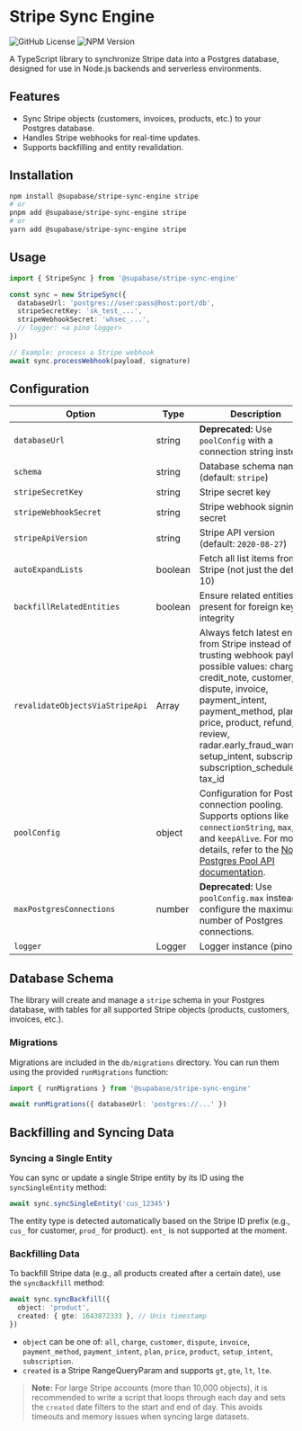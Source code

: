 # Stripe Sync Engine

![GitHub License](https://img.shields.io/github/license/supabase/stripe-sync-engine)
![NPM Version](https://img.shields.io/npm/v/%40supabase%2Fstripe-sync-engine)

A TypeScript library to synchronize Stripe data into a Postgres database, designed for use in Node.js backends and serverless environments.

## Features

- Sync Stripe objects (customers, invoices, products, etc.) to your Postgres database.
- Handles Stripe webhooks for real-time updates.
- Supports backfilling and entity revalidation.

## Installation

```sh
npm install @supabase/stripe-sync-engine stripe
# or
pnpm add @supabase/stripe-sync-engine stripe
# or
yarn add @supabase/stripe-sync-engine stripe
```

## Usage

```ts
import { StripeSync } from '@supabase/stripe-sync-engine'

const sync = new StripeSync({
  databaseUrl: 'postgres://user:pass@host:port/db',
  stripeSecretKey: 'sk_test_...',
  stripeWebhookSecret: 'whsec_...',
  // logger: <a pino logger>
})

// Example: process a Stripe webhook
await sync.processWebhook(payload, signature)
```

## Configuration

| Option                          | Type    | Description                                                                                                                                                                                                                                                                                              |
| ------------------------------- | ------- | -------------------------------------------------------------------------------------------------------------------------------------------------------------------------------------------------------------------------------------------------------------------------------------------------------- |
| `databaseUrl`                   | string  | **Deprecated:** Use `poolConfig` with a connection string instead.                                                                                                                                                                                                                                       |
| `schema`                        | string  | Database schema name (default: `stripe`)                                                                                                                                                                                                                                                                 |
| `stripeSecretKey`               | string  | Stripe secret key                                                                                                                                                                                                                                                                                        |
| `stripeWebhookSecret`           | string  | Stripe webhook signing secret                                                                                                                                                                                                                                                                            |
| `stripeApiVersion`              | string  | Stripe API version (default: `2020-08-27`)                                                                                                                                                                                                                                                               |
| `autoExpandLists`               | boolean | Fetch all list items from Stripe (not just the default 10)                                                                                                                                                                                                                                               |
| `backfillRelatedEntities`       | boolean | Ensure related entities are present for foreign key integrity                                                                                                                                                                                                                                            |
| `revalidateObjectsViaStripeApi` | Array   | Always fetch latest entity from Stripe instead of trusting webhook payload, possible values: charge, credit_note, customer, dispute, invoice, payment_intent, payment_method, plan, price, product, refund, review, radar.early_fraud_warning, setup_intent, subscription, subscription_schedule, tax_id |
| `poolConfig`                    | object  | Configuration for Postgres connection pooling. Supports options like `connectionString`, `max`, and `keepAlive`. For more details, refer to the [Node-Postgres Pool API documentation](https://node-postgres.com/apis/pool).                                                                             |
| `maxPostgresConnections`        | number  | **Deprecated:** Use `poolConfig.max` instead to configure the maximum number of Postgres connections.                                                                                                                                                                                                    |
| `logger`                        | Logger  | Logger instance (pino)                                                                                                                                                                                                                                                                                   |

## Database Schema

The library will create and manage a `stripe` schema in your Postgres database, with tables for all supported Stripe objects (products, customers, invoices, etc.).

### Migrations

Migrations are included in the `db/migrations` directory. You can run them using the provided `runMigrations` function:

```ts
import { runMigrations } from '@supabase/stripe-sync-engine'

await runMigrations({ databaseUrl: 'postgres://...' })
```

## Backfilling and Syncing Data

### Syncing a Single Entity

You can sync or update a single Stripe entity by its ID using the `syncSingleEntity` method:

```ts
await sync.syncSingleEntity('cus_12345')
```

The entity type is detected automatically based on the Stripe ID prefix (e.g., `cus_` for customer, `prod_` for product). `ent_` is not supported at the moment.

### Backfilling Data

To backfill Stripe data (e.g., all products created after a certain date), use the `syncBackfill` method:

```ts
await sync.syncBackfill({
  object: 'product',
  created: { gte: 1643872333 }, // Unix timestamp
})
```

- `object` can be one of: `all`, `charge`, `customer`, `dispute`, `invoice`, `payment_method`, `payment_intent`, `plan`, `price`, `product`, `setup_intent`, `subscription`.
- `created` is a Stripe RangeQueryParam and supports `gt`, `gte`, `lt`, `lte`.

> **Note:**
> For large Stripe accounts (more than 10,000 objects), it is recommended to write a script that loops through each day and sets the `created` date filters to the start and end of day. This avoids timeouts and memory issues when syncing large datasets.
